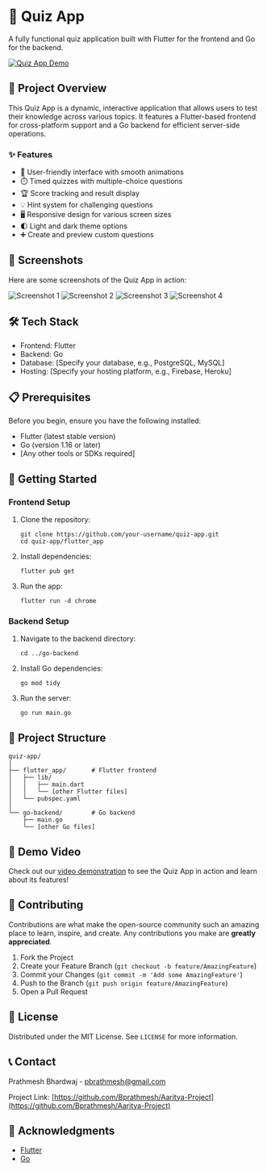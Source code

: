 # 🎯 Quiz App

A fully functional quiz application built with Flutter for the frontend and Go for the backend.

[![Quiz App Demo](https://img.youtube.com/vi/uaOugiZ9Jjo/0.jpg)](https://www.youtube.com/watch?v=uaOugiZ9Jjo)

## 🌟 Project Overview

This Quiz App is a dynamic, interactive application that allows users to test their knowledge across various topics. It features a Flutter-based frontend for cross-platform support and a Go backend for efficient server-side operations.

### ✨ Features

- 📱 User-friendly interface with smooth animations
- ⏱️ Timed quizzes with multiple-choice questions
- 🏆 Score tracking and result display
- 💡 Hint system for challenging questions
- 🖥️ Responsive design for various screen sizes
- 🌓 Light and dark theme options
- ➕ Create and preview custom questions
## 📸 Screenshots

Here are some screenshots of the Quiz App in action:

![Screenshot 1](imgsrc/a1.png)
![Screenshot 2](imgsrc/a2.png)
![Screenshot 3](imgsrc/a3.png)
![Screenshot 4](imgsrc/a4.png)


## 🛠️ Tech Stack

- Frontend: Flutter
- Backend: Go
- Database: [Specify your database, e.g., PostgreSQL, MySQL]
- Hosting: [Specify your hosting platform, e.g., Firebase, Heroku]

## 📋 Prerequisites

Before you begin, ensure you have the following installed:
- Flutter (latest stable version)
- Go (version 1.16 or later)
- [Any other tools or SDKs required]

## 🚀 Getting Started

### Frontend Setup

1. Clone the repository:
   ```
   git clone https://github.com/your-username/quiz-app.git
   cd quiz-app/flutter_app
   ```

2. Install dependencies:
   ```
   flutter pub get
   ```

3. Run the app:
   ```
   flutter run -d chrome
   ```

### Backend Setup

1. Navigate to the backend directory:
   ```
   cd ../go-backend
   ```

2. Install Go dependencies:
   ```
   go mod tidy
   ```

3. Run the server:
   ```
   go run main.go
   ```

## 📁 Project Structure

```
quiz-app/
│
├── flutter_app/       # Flutter frontend
│   ├── lib/
│   │   ├── main.dart
│   │   └── [other Flutter files]
│   └── pubspec.yaml
│
└── go-backend/        # Go backend
    ├── main.go
    └── [other Go files]
```

## 🎥 Demo Video

Check out our [video demonstration](https://www.youtube.com/watch?v=uaOugiZ9Jjo) to see the Quiz App in action and learn about its features!

## 🤝 Contributing

Contributions are what make the open-source community such an amazing place to learn, inspire, and create. Any contributions you make are **greatly appreciated**.

1. Fork the Project
2. Create your Feature Branch (`git checkout -b feature/AmazingFeature`)
3. Commit your Changes (`git commit -m 'Add some AmazingFeature'`)
4. Push to the Branch (`git push origin feature/AmazingFeature`)
5. Open a Pull Request

## 📄 License

Distributed under the MIT License. See `LICENSE` for more information.

## 📞 Contact

Prathmesh Bhardwaj - pbrathmesh@gmail.com

Project Link: [https://github.com/Bprathmesh/Aaritya-Project](https://github.com/Bprathmesh/Aaritya-Project)

## 🙏 Acknowledgments

- [Flutter](https://flutter.dev/)
- [Go](https://golang.org/)
